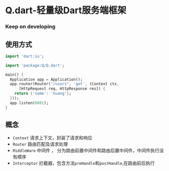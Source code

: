 # Q.dart-轻量级Dart服务端框架
### Keep on developing

## 使用方式
```dart
import 'dart:io';

import 'package:Q/Q.dart';

main() {
  Application app = Application();
  app.router(Router("/users", 'get', (Context ctx,
      [HttpRequest req, HttpResponse res]) {
    return {'name': 'huang'};
  }));
  app.listen(8081);
}

```

## 概念

+ `Context` 请求上下文，封装了请求和响应
+ `Router` 路由匹配及请求处理
+ `MiddleWare` 中间件 ， 分为路由前置中间件和路由后置中间件，中间件执行没有顺序
+ `Interceptor` 拦截器，包含方法`preHandle`和`postHandle`,在路由前后执行
